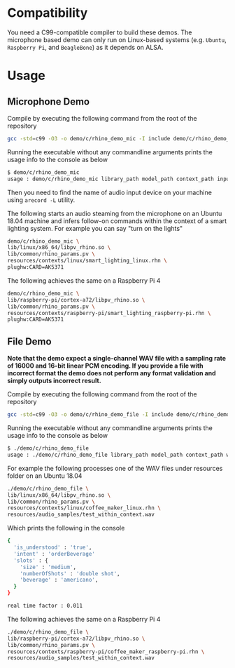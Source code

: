 # Compatibility

You need a C99-compatible compiler to build these demos. The microphone based demo can only run on Linux-based systems
(e.g. `Ubuntu`, `Raspberry Pi`, and `BeagleBone`) as it depends on ALSA.

# Usage

## Microphone Demo

Compile by executing the following command from the root of the repository

```bash
gcc -std=c99 -O3 -o demo/c/rhino_demo_mic -I include demo/c/rhino_demo_mic.c -ldl -lasound
```

Running the executable without any commandline arguments prints the usage info to the console as below

```bash
$ demo/c/rhino_demo_mic
usage : demo/c/rhino_demo_mic library_path model_path context_path input_audio_device
```

Then you need to find the name of audio input device on your machine using `arecord -L` utility.

The following starts an audio steaming from the microphone on an Ubuntu 18.04 machine and infers follow-on commands
within the context of a smart lighting system. For example you can say "turn on the lights"

```bash
demo/c/rhino_demo_mic \
lib/linux/x86_64/libpv_rhino.so \
lib/common/rhino_params.pv \
resources/contexts/linux/smart_lighting_linux.rhn \
plughw:CARD=AK5371
```

The following achieves the same on a Raspberry Pi 4

```bash
demo/c/rhino_demo_mic \
lib/raspberry-pi/cortex-a72/libpv_rhino.so \
lib/common/rhino_params.pv \
resources/contexts/raspberry-pi/smart_lighting_raspberry-pi.rhn \
plughw:CARD=AK5371
```

## File Demo

**Note that the demo expect a single-channel WAV file with a sampling rate of 16000 and 16-bit linear PCM encoding. If you
provide a file with incorrect format the demo does not perform any format validation and simply outputs incorrect result.**

Compile by executing the following command from the root of the repository

```bash
gcc -std=c99 -O3 -o demo/c/rhino_demo_file -I include demo/c/rhino_demo_file.c -ldl
```
Running the executable without any commandline arguments prints the usage info to the console as below

```bash
$ ./demo/c/rhino_demo_file
usage : ./demo/c/rhino_demo_file library_path model_path context_path wav_path
```

For example the following processes one of the WAV files under resources folder on  an Ubuntu 18.04

```bash
./demo/c/rhino_demo_file \
lib/linux/x86_64/libpv_rhino.so \
lib/common/rhino_params.pv \
resources/contexts/linux/coffee_maker_linux.rhn \
resources/audio_samples/test_within_context.wav 
```

Which prints the following in the console

```bash
{
  'is_understood' : 'true',
  'intent' : 'orderBeverage'
  'slots' : {
    'size' : 'medium',
    'numberOfShots' : 'double shot',
    'beverage' : 'americano',
  }
}

real time factor : 0.011
```

The following achieves the same on a Raspberry Pi 4

```bash
./demo/c/rhino_demo_file \
lib/raspberry-pi/cortex-a72/libpv_rhino.so \
lib/common/rhino_params.pv \
resources/contexts/raspberry-pi/coffee_maker_raspberry-pi.rhn \
resources/audio_samples/test_within_context.wav 
```
